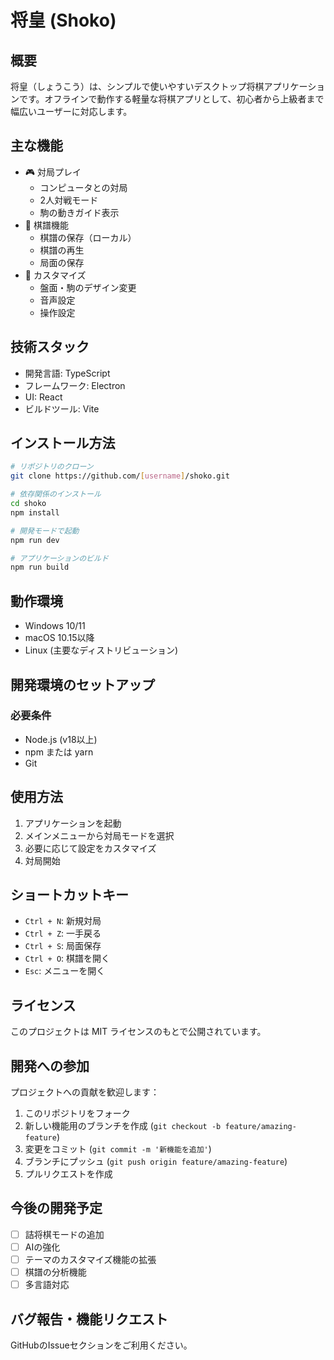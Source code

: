 # 将皇 (Shoko)

## 概要
将皇（しょうこう）は、シンプルで使いやすいデスクトップ将棋アプリケーションです。オフラインで動作する軽量な将棋アプリとして、初心者から上級者まで幅広いユーザーに対応します。

## 主な機能
- 🎮 対局プレイ
  - コンピュータとの対局
  - 2人対戦モード
  - 駒の動きガイド表示
- 📝 棋譜機能
  - 棋譜の保存（ローカル）
  - 棋譜の再生
  - 局面の保存
- 🔧 カスタマイズ
  - 盤面・駒のデザイン変更
  - 音声設定
  - 操作設定

## 技術スタック
- 開発言語: TypeScript
- フレームワーク: Electron
- UI: React
- ビルドツール: Vite

## インストール方法
```bash
# リポジトリのクローン
git clone https://github.com/[username]/shoko.git

# 依存関係のインストール
cd shoko
npm install

# 開発モードで起動
npm run dev

# アプリケーションのビルド
npm run build
```

## 動作環境
- Windows 10/11
- macOS 10.15以降
- Linux (主要なディストリビューション)

## 開発環境のセットアップ
### 必要条件
- Node.js (v18以上)
- npm または yarn
- Git

## 使用方法
1. アプリケーションを起動
2. メインメニューから対局モードを選択
3. 必要に応じて設定をカスタマイズ
4. 対局開始

## ショートカットキー
- `Ctrl + N`: 新規対局
- `Ctrl + Z`: 一手戻る
- `Ctrl + S`: 局面保存
- `Ctrl + O`: 棋譜を開く
- `Esc`: メニューを開く

## ライセンス
このプロジェクトは MIT ライセンスのもとで公開されています。

## 開発への参加
プロジェクトへの貢献を歓迎します：
1. このリポジトリをフォーク
2. 新しい機能用のブランチを作成 (`git checkout -b feature/amazing-feature`)
3. 変更をコミット (`git commit -m '新機能を追加'`)
4. ブランチにプッシュ (`git push origin feature/amazing-feature`)
5. プルリクエストを作成

## 今後の開発予定
- [ ] 詰将棋モードの追加
- [ ] AIの強化
- [ ] テーマのカスタマイズ機能の拡張
- [ ] 棋譜の分析機能
- [ ] 多言語対応

## バグ報告・機能リクエスト
GitHubのIssueセクションをご利用ください。
